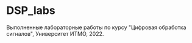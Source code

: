 # DSP_labs
Выполненные лабораторные работы по курсу "Цифровая обработка сигналов", Университет ИТМО, 2022.
